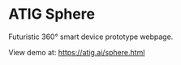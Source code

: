 # ATIG Sphere

Futuristic 360° smart device prototype webpage.

View demo at: https://atig.ai/sphere.html